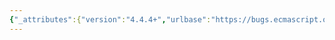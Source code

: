```yaml
---
{"_attributes":{"version":"4.4.4+","urlbase":"https://bugs.ecmascript.org/","maintainer":"dherman@mozilla.com"},"bug":{"bug_id":2934,"creation_ts":"2014-05-30 18:37:00 -0700","short_desc":"10.1.2: Double period","delta_ts":"2014-07-20 18:27:40 -0700","product":"Draft for 6th Edition","component":"editorial issue","version":"Rev 25: May 22, 2014 Draft","rep_platform":"All","op_sys":"All","bug_status":"VERIFIED","resolution":"FIXED","priority":"Normal","bug_severity":"normal","everconfirmed":true,"reporter":{"uid":"ecmascriptbugs","name":"Norbert"},"assigned_to":{"uid":"allen","name":"Allen Wirfs-Brock"},"long_desc":[{"commentid":8697,"comment_count":0,"who":{"uid":"ecmascriptbugs","name":"Norbert"},"bug_when":"2014-05-30 18:37:22 -0700","thetext":"... at end of step 2."},{"commentid":9051,"comment_count":1,"who":{"uid":"allen","name":"Allen Wirfs-Brock"},"bug_when":"2014-06-22 17:20:11 -0700","thetext":"fixed in rev26 editor's draft"},{"commentid":9328,"comment_count":2,"who":{"uid":"allen","name":"Allen Wirfs-Brock"},"bug_when":"2014-07-19 17:19:57 -0700","thetext":"fixed in rev26"},{"commentid":9416,"comment_count":3,"who":{"uid":"ecmascriptbugs","name":"Norbert"},"bug_when":"2014-07-20 18:27:40 -0700","thetext":"Verified in rev 26 draft."}]}}
---
```

